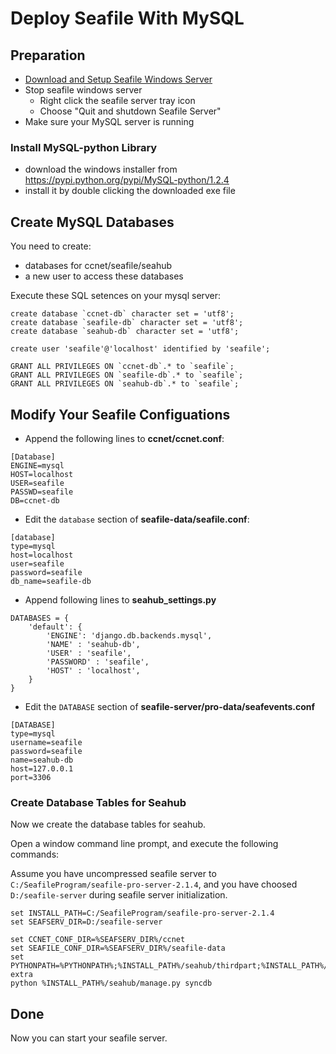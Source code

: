 # Deploy Seafile With MySQL

## Preparation

- [Download and Setup Seafile Windows Server](download_and_setup_seafile_windows_server.md)
- Stop seafile windows server
  - Right click the seafile server tray icon
  - Choose "Quit and shutdown Seafile Server"
- Make sure your MySQL server is running

### Install MySQL-python Library

- download the windows installer from https://pypi.python.org/pypi/MySQL-python/1.2.4
- install it by double clicking the downloaded exe file

## Create MySQL Databases

You need to create:

- databases for ccnet/seafile/seahub
- a new user to access these databases

Execute these SQL setences on your mysql server:

```
create database `ccnet-db` character set = 'utf8';
create database `seafile-db` character set = 'utf8';
create database `seahub-db` character set = 'utf8';

create user 'seafile'@'localhost' identified by 'seafile';

GRANT ALL PRIVILEGES ON `ccnet-db`.* to `seafile`;
GRANT ALL PRIVILEGES ON `seafile-db`.* to `seafile`;
GRANT ALL PRIVILEGES ON `seahub-db`.* to `seafile`;
```

## Modify Your Seafile Configuations

* Append the following lines to **ccnet/ccnet.conf**:

```
[Database]
ENGINE=mysql
HOST=localhost
USER=seafile
PASSWD=seafile
DB=ccnet-db
```

* Edit the `database` section of **seafile-data/seafile.conf**:

```
[database]
type=mysql
host=localhost
user=seafile
password=seafile
db_name=seafile-db
```

* Append following lines to **seahub_settings.py**

```
DATABASES = {
    'default': {
        'ENGINE': 'django.db.backends.mysql',
        'NAME' : 'seahub-db',
        'USER' : 'seafile',
        'PASSWORD' : 'seafile',
        'HOST' : 'localhost',
    }
}
```

* Edit the `DATABASE` section of **seafile-server/pro-data/seafevents.conf**

```
[DATABASE]
type=mysql
username=seafile
password=seafile
name=seahub-db
host=127.0.0.1
port=3306
```

### Create Database Tables for Seahub

Now we create the database tables for seahub.

Open a window command line prompt, and execute the following commands:

Assume you have uncompressed seafile server to `C:/SeafileProgram/seafile-pro-server-2.1.4`,
and you have choosed `D:/seafile-server` during seafile server initialization.

```
set INSTALL_PATH=C:/SeafileProgram/seafile-pro-server-2.1.4
set SEAFSERV_DIR=D:/seafile-server
```

```
set CCNET_CONF_DIR=%SEAFSERV_DIR%/ccnet
set SEAFILE_CONF_DIR=%SEAFSERV_DIR%/seafile-data
set PYTHONPATH=%PYTHONPATH%;%INSTALL_PATH%/seahub/thirdpart;%INSTALL_PATH%/pro/python;%INSTALL_PATH%/seahub-extra
python %INSTALL_PATH%/seahub/manage.py syncdb
```

## Done

Now you can start your seafile server.
